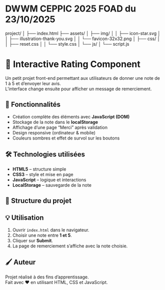 # DWWM CEPPIC 2025 FOAD du 23/10/2025

project/
│
├── index.html
├── assets/
│   ├── img/
│   │   ├── icon-star.svg
│   │   ├── illustration-thank-you.svg
│   │   └── favicon-32x32.png
│   ├── css/
│   │   ├── reset.css
│   │   └── style.css
│   └── js/
│       └── script.js


# 🎯 Interactive Rating Component

Un petit projet front-end permettant aux utilisateurs de donner une note de 1 à 5 et d’envoyer leur avis.  
L’interface change ensuite pour afficher un message de remerciement.



## 🧩 Fonctionnalités

- Création complète des éléments avec **JavaScript (DOM)**  
- Stockage de la note dans le **localStorage**  
- Affichage d’une page “Merci” après validation  
- Design responsive (ordinateur & mobile)  
- Couleurs sombres et effet de survol sur les boutons



## 🛠️ Technologies utilisées

- **HTML5** – structure simple  
- **CSS3** – style et mise en page  
- **JavaScript** – logique et interactions  
- **LocalStorage** – sauvegarde de la note



## 📁 Structure du projet




## 💡 Utilisation

1. Ouvrir `index.html` dans le navigateur.  
2. Choisir une note entre **1 et 5**.  
3. Cliquer sur **Submit**.  
4. La page de remerciement s’affiche avec la note choisie.



## 🖌️ Auteur

Projet réalisé à des fins d’apprentissage.  
Fait avec ❤️ en utilisant HTML, CSS et JavaScript.
